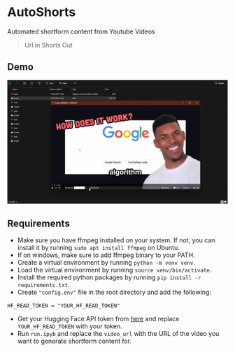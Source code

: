 # AutoShorts
Automated shortform content from Youtube Videos
> Url in Shorts Out

## Demo
[![Watch the video](https://raw.githubusercontent.com/notcostheta/AutoShorts/main/demo/thumbnail.png)](https://raw.githubusercontent.com/notcostheta/AutoShorts/main/demo/video.mp4)


## Requirements
- Make sure you have ffmpeg installed on your system. If not, you can install it by running `sudo apt install ffmpeg` on Ubuntu.
- If on windows, make sure to add ffmpeg binary to your PATH.
- Create a virtual environment by running `python -m venv venv`.
- Load the virtual environment by running `source venv/bin/activate`.
- Install the required python packages by running `pip install -r requirements.txt`.
- Create `"config.env"` file in the root directory and add the following:
```
HF_READ_TOKEN = "YOUR_HF_READ_TOKEN"
```
- Get your Hugging Face API token from [here](https://huggingface.co/login) and replace `YOUR_HF_READ_TOKEN` with your token.
- Run `run.ipyb` and replace the `video_url` with the URL of the video you want to generate shortform content for.